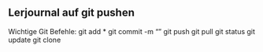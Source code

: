 ## Lerjournal auf git pushen
Wichtige Git Befehle:
git add *
git commit -m “”
git push
git pull
git status
git update
git clone
